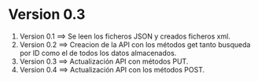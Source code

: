 # Version 0.3

1. Version 0.1 ==> Se leen los ficheros JSON y creados ficheros xml.
2. Version 0.2 ==> Creacion de la API con los métodos get tanto busqueda por ID como el de todos los datos almacenados.
3. Version 0.3 ==> Actualización API con métodos PUT.
4. Version 0.4 ==> Actualización API con los métodos POST.